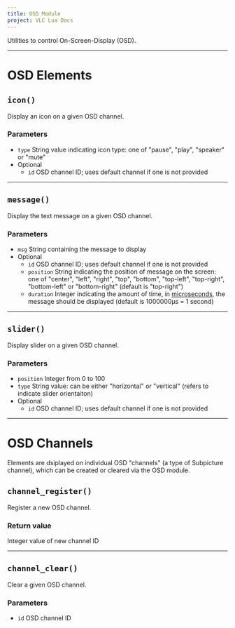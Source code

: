 ```yaml
---
title: OSD Module
project: VLC Lua Docs
---
```

Utilities to control On-Screen-Display (OSD).


----
# OSD Elements


## `icon()`
Display an icon on a given OSD channel.

### Parameters
- `type` String value indicating icon type: one of "pause", "play", "speaker" or "mute"
- Optional
	- `id` OSD channel ID; uses default channel if one is not provided

----
## `message()`
Display the text message on a given OSD channel.

### Parameters
- `msg` String containing the message to display
- Optional
	- `id` OSD channel ID; uses default channel if one is not provided
	- `position` String indicating the position of message on the screen: one of "center", "left", "right", "top", "bottom", "top-left", "top-right", "bottom-left" or "bottom-right" (default is "top-right")
	- `duration` Integer indicating the amount of time, in [microseconds](https://en.wikipedia.org/wiki/Microsecond), the message should be displayed (default is 1000000μs = 1 second)

----
## `slider()`
Display slider on a given OSD channel.

### Parameters
- `position` Integer from 0 to 100
- `type` String value: can be either "horizontal" or "vertical" (refers to indicate slider orientaiton)
- Optional
	- `id` OSD channel ID; uses default channel if one is not provided

----
# OSD Channels
Elements are dsiplayed on individual OSD "channels" (a type of Subpicture channel), which can be created or cleared via the OSD module.


## `channel_register()`
Register a new OSD channel.

### Return value
Integer value of new channel ID

----
## `channel_clear()`
Clear a given OSD channel.

### Parameters
- `id` OSD channel ID
